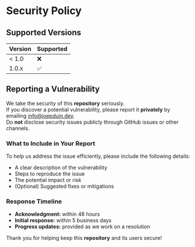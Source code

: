 # Security Policy

## Supported Versions

| Version | Supported          |
| ------- | ------------------ |
| < 1.0   | :x: |
| 1.0.x   | :white_check_mark: |

## Reporting a Vulnerability

We take the security of this **repository** seriously.  
If you discover a potential vulnerability, please report it **privately** by emailing [info@joepduin.dev](mailto:info@joepduin.dev).  
Do **not** disclose security issues publicly through GitHub issues or other channels.

### What to Include in Your Report

To help us address the issue efficiently, please include the following details:

- A clear description of the vulnerability  
- Steps to reproduce the issue  
- The potential impact or risk  
- (Optional) Suggested fixes or mitigations  

### Response Timeline

- **Acknowledgment:** within 48 hours  
- **Initial response:** within 5 business days  
- **Progress updates:** provided as we work on a resolution  

Thank you for helping keep this **repository** and its users secure!
